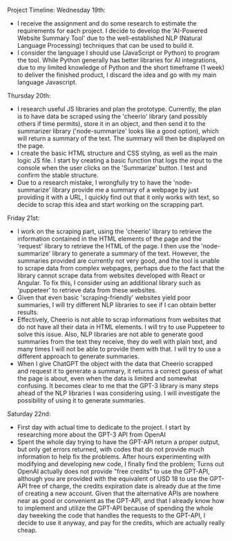 Project Timeline:
Wednesday 19th: 
- I receive the assignment and do some research to estimate the requirements for each project. I decide to develop the 'AI-Powered Website Summary Tool' due to the well-established NLP (Natural Language Processing) techniques that can be used to build it.
- I consider the language I should use (JavaScript or Python) to program the tool. While Python generally has better libraries for AI integrations, due to my limited knowledge of Python and the short timeframe (1 week) to deliver the finished product, I discard the idea and go with my main language Javascript.

Thursday 20th: 
- I research useful JS libraries and plan the prototype. Currently, the plan is to have data be scraped using the 'cheerio' library (and possibly others if time permits), store it in an object, and then send it to the summarizer library ('node-summarize' looks like a good option), which will return a summary of the text. The summary will then be displayed on the page.
- I create the basic HTML structure and CSS styling, as well as the main logic JS file. I start by creating a basic function that logs the input to the console when the user clicks on the 'Summarize' button. I test and confirm the stable structure.
- Due to a research mistake, I wrongfully try to have the 'node-summarize' library provide me a summary of a webpage by just providing it with a URL, I quickly find out that it only works with text, so decide to scrap this idea and start working on the scrapping part.

Friday 21st: 
- I work on the scraping part, using the 'cheerio' library to retrieve the information contained in the HTML elements of the page and the 'request' library to retrieve the HTML of the page. I then use the 'node-summarize' library to generate a summary of the text. However, the summaries provided are currently not very good, and the tool is unable to scrape data from complex webpages, perhaps due to the fact that the library cannot scrape data from websites developed with React or Angular. To fix this, I consider using an additional library such as 'puppeteer' to retrieve data from these websites.
- Given that even basic 'scraping-friendly' websites yield poor summaries, I will try different NLP libraries to see if I can obtain better results.
- Effectively, Cheerio is not able to scrap informations from websites that do not have all their data in HTML elements. I will try to use Puppeteer to solve this issue. Also, NLP libraries are not able to generate good summaries from the text they receive, they do well with plain text, and many times I will not be able to provide them with that. I will try to use a different approach to generate summaries.
- When I give ChatGPT the object with the data that Cheerio scrapped and request it to generate a summary, it returns a correct guess of what the page is about, even when the data is limited and somewhat confusing. It becomes clear to me that the GPT-3 library is many steps ahead of the NLP libraries I was considering using. I will investigate the possibility of using it to generate summaries.

Saturday 22nd:
- First day with actual time to dedicate to the project. I start by researching more about the GPT-3 API from OpenAI
- Spent the whole day trying to have the GPT-API return a proper output, but only get errors returned, with codes that do not provide much information to help fix the problems. After hours experimenting with modifying and developing new code, I finally find the problem; Turns out OpenAI actually does not provide "free credits" to use the GPT-API, although you are provided with the equivalent of USD 18 to use the GPT-API free of charge, the credits expiration date is already due at the time of creating a new account. Given that the alternative APIs are nowhere near as good or convenient as the GPT-API, and that I already know how to implement and utilize the GPT-API because of spending the whole day tweeking the code that handles the requests to the GPT-API, I decide to use it anyway, and pay for the credits, which are actually really cheap. 